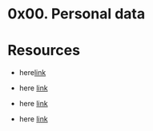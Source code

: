 # 0x00. Personal data
# Resources
- here[link](https://intranet.alxswe.com/rltoken/jf71oYqiETchcVhPzQVnyg)

- here [link](https://intranet.alxswe.com/rltoken/W2JiHD6cbJY1scJORyLqnw)
- here [link](https://intranet.alxswe.com/rltoken/41oaQXfzwnF1i-wT8W0vHw)
- here [link](https://intranet.alxswe.com/rltoken/XCpI9uvguxlTCsAeRCW6SA)


